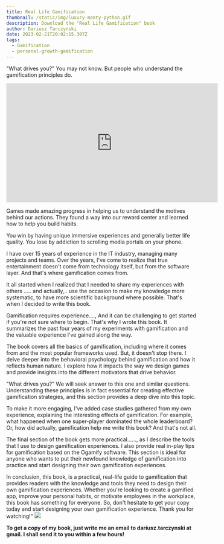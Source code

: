 ```yaml
---
title: Real Life Gamification
thumbnail: /static/img/luxury-monty-python.gif
description: Download the "Real Life Gamification" book
author: Dariusz Tarczyński
date: 2023-02-21T20:02:15.307Z
tags:
  - Gamification
  - personal-growth-gamification
---
```

"What drives you?" You may not know. But people who understand the gamification principles do.

<iframe width="560" height="315" src="https://www.youtube.com/embed/ZoCcWJY24c0" title="YouTube video player" frameborder="0" allow="accelerometer; autoplay; clipboard-write; encrypted-media; gyroscope; picture-in-picture; web-share" allowfullscreen></iframe>

Games made amazing progress in helping us to understand the motives behind our actions. They found a way into our reward center and learned how to help you build habits.

You win by having unique immersive experiences and generally better life quality.
You lose by addiction to scrolling media portals on your phone.

I have over 15 years of experience in the IT industry, managing many projects and teams. Over the years, I've come to realize that true entertainment doesn't come from technology itself, but from the software layer. And that's where gamification comes from.

It all started when I realized that I needed to share my experiences with others ….. and actually,.. use the occasion to make my knowledge more systematic, to have more scientific background where possible. That's when I decided to write this book.

Gamification requires experience…., And it can be challenging to get started if you're not sure where to begin. That's why I wrote this book. It summarizes the past four years of my experiments with gamification and the valuable experience I've gained along the way.

The book covers all the basics of gamification, including where it comes from and the most popular frameworks used. But, it doesn't stop there. I delve deeper into the behavioral psychology behind gamification and how it reflects human nature.
I explore how it impacts the way we design games and provide insights into the different motivators that drive behavior.

"What drives you?" We will seek answer to this one and similar questions.
Understanding these principles is in fact essential for creating effective gamification strategies, and this section provides a deep dive into this topic.

To make it more engaging, I've added case studies gathered from my own experience, explaining the interesting effects of gamification.
For example, what happened when one super-player dominated the whole leaderboard? Or, how did actually, gamification help me write this book? And that's not all.

The final section of the book gets more practical……, as I describe the tools that I use to design gamification experiences. I also provide real in-play tips for gamification based on the Ogamify software. This section is ideal for anyone who wants to put their newfound knowledge of gamification into practice and start designing their own gamification experiences.

In conclusion, this book, is a practical, real-life guide to gamification that provides readers with the knowledge and tools they need to design their own gamification experiences.
Whether you're looking to create a gamified app, improve your personal habits, or motivate employees in the workplace, this book has something for everyone. So, don't hesitate to get your copy today and start designing your own gamification experience. Thank you for watching!"
![](/static/img/brave_xzpwqtjnck.png)

**To get a copy of my book, just write me an email to dariusz.tarczynski at gmail. I shall send it to you within a few hours!**
